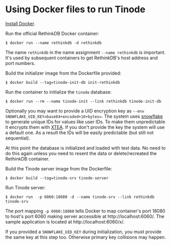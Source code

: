 # Using Docker files to run Tinode

[Install Docker](http://docs.docker.com/engine/installation/).

Run the official RethinkDB Docker container:

```
$ docker run --name rethinkdb -d rethinkdb
```
The name `rethinkdb` in the name assignment `--name rethinkdb` is important. It's used by subsequent containers to get RethinkDB's host address and port numbers.

Build the initializer image from the Dockerfile provided:
```
$ docker build --tag=tinode-init-db init-rethinkdb
```

Run the container to initialize the `tinode` database:
```
$ docker run --rm --name tinode-init --link rethinkdb tinode-init-db

```
Optionally you may want to provide a UID encryption key as `--env SNOWFLAKE_UID_KEY=base64+encoded+16+bytes=`. The system uses [snowflake](https://github.com/tinode/snowflake) to generate unique IDs for values like user IDs. To make them unpredictable it encrypts them with [XTEA](https://en.wikipedia.org/wiki/XTEA). If you don't provide the key the system will use a default one. As a result the IDs will be easily predictable (but still not sequential).

At this point the database is initialized and loaded with test data. No need to do this again unless you need to resent the data or delete/recreated the RethinkDB container.

Build the Tinode server image from the Dockerfile:
```
$ docker build --tag=tinode-srv tinode-server
```

Run Tinode server:
```
$ docker run  -p 6060:18080 -d --name tinode-srv --link rethinkdb tinode-srv

```
The port mapping `-p 6060:18080` tells Docker to map container's port 18080 to host's port 6060 making server accessible at http://localhost:6060/. The sample application is located at http://localhost:6060/x/.

If you provided a `SNOWFLAKE_UID_KEY` during initialization, you must provide the same key at this step too. Otherwise primary key collisions may happen.
